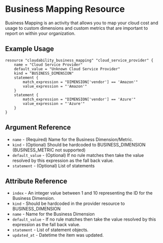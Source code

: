 # Business Mapping Resource

Business Mapping is an activity that allows you to map your cloud cost and usage to custom dimensions and custom metrics that are important to report on within your organization.

## Example Usage

```hcl
resource "cloudability_business_mapping" "cloud_service_provider" {
    name = "Cloud Service Provider"
    default_value = "Unknown Cloud Service Provider"
    kind = "BUSINESS_DIMENSION"
    statement {
        match_expression = "DIMENSION['vendor'] == 'Amazon'"
        value_expression = "'Amazon'"
    }
    statement {
        match_expression = "DIMENSION['vendor'] == 'Azure'"
        value_expression = "'Azure'"
    }
}
```

## Argument Reference

* `name` - (Required) Name for the Business Dimension/Metric.
* `kind` - (Optional) Should be hardcoded to BUSINESS_DIMENSION (BUSINESS_METRIC not supported)
* `default_value` - (Optional) If no rule matches then take the value resolved by this expression as the fall back value.
* `statement` - (Optional) List of statements

## Attribute Reference

* `index` - An integer value between 1 and 10 representing the ID for the Business Dimension.
* `kind` - Should be hardcoded in the provider resource to BUSINESS_DIMENSION
* `name` - Name for the Business Dimension
* `default_value` - If no rule matches then take the value resolved by this expression as the fall back value.
* `statement` -  List of statement objects.
* `updated_at` - Datetime the item was updated.
